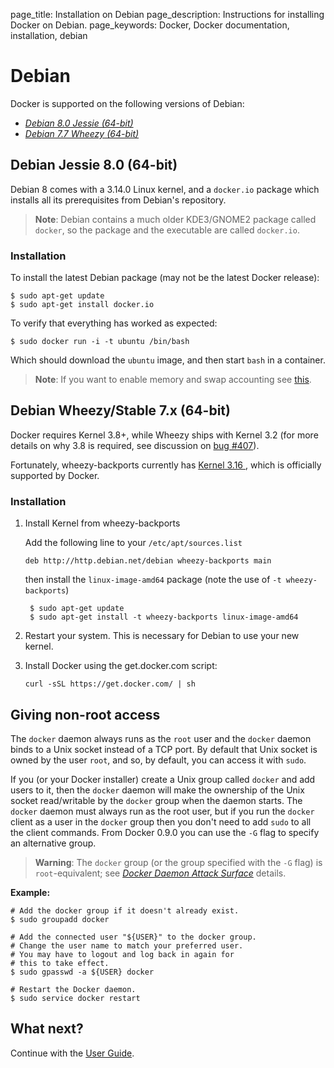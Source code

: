 page_title: Installation on Debian
page_description: Instructions for installing Docker on Debian.
page_keywords: Docker, Docker documentation, installation, debian

# Debian

Docker is supported on the following versions of Debian:

 - [*Debian 8.0 Jessie (64-bit)*](#debian-jessie-80-64-bit)
 - [*Debian 7.7 Wheezy (64-bit)*](#debian-wheezystable-7x-64-bit)

## Debian Jessie 8.0 (64-bit)

Debian 8 comes with a 3.14.0 Linux kernel, and a `docker.io` package which
installs all its prerequisites from Debian's repository.

> **Note**:
> Debian contains a much older KDE3/GNOME2 package called ``docker``, so the
> package and the executable are called ``docker.io``.

### Installation

To install the latest Debian package (may not be the latest Docker release):

    $ sudo apt-get update
    $ sudo apt-get install docker.io

To verify that everything has worked as expected:

    $ sudo docker run -i -t ubuntu /bin/bash

Which should download the `ubuntu` image, and then start `bash` in a container.

> **Note**:
> If you want to enable memory and swap accounting see
> [this](/installation/ubuntulinux/#memory-and-swap-accounting).

## Debian Wheezy/Stable 7.x (64-bit)

Docker requires Kernel 3.8+, while Wheezy ships with Kernel 3.2 (for more details
on why 3.8 is required, see discussion on
[bug #407](https://github.com/docker/docker/issues/407%20kernel%20versions)).

Fortunately, wheezy-backports currently has [Kernel 3.16
](https://packages.debian.org/search?suite=wheezy-backports&section=all&arch=any&searchon=names&keywords=linux-image-amd64),
which is officially supported by Docker.

### Installation

1. Install Kernel from wheezy-backports

    Add the following line to your `/etc/apt/sources.list`

    `deb http://http.debian.net/debian wheezy-backports main`

    then install the `linux-image-amd64` package (note the use of
    `-t wheezy-backports`)

        $ sudo apt-get update
        $ sudo apt-get install -t wheezy-backports linux-image-amd64

2. Restart your system. This is necessary for Debian to use your new kernel.

3. Install Docker using the get.docker.com script:
 
    `curl -sSL https://get.docker.com/ | sh`

## Giving non-root access

The `docker` daemon always runs as the `root` user and the `docker`
daemon binds to a Unix socket instead of a TCP port. By default that
Unix socket is owned by the user `root`, and so, by default, you can
access it with `sudo`.

If you (or your Docker installer) create a Unix group called `docker`
and add users to it, then the `docker` daemon will make the ownership of
the Unix socket read/writable by the `docker` group when the daemon
starts. The `docker` daemon must always run as the root user, but if you
run the `docker` client as a user in the `docker` group then you don't
need to add `sudo` to all the client commands. From Docker 0.9.0 you can
use the `-G` flag to specify an alternative group.

> **Warning**:
> The `docker` group (or the group specified with the `-G` flag) is
> `root`-equivalent; see [*Docker Daemon Attack Surface*](
> /articles/security/#docker-daemon-attack-surface) details.

**Example:**

    # Add the docker group if it doesn't already exist.
    $ sudo groupadd docker

    # Add the connected user "${USER}" to the docker group.
    # Change the user name to match your preferred user.
    # You may have to logout and log back in again for
    # this to take effect.
    $ sudo gpasswd -a ${USER} docker

    # Restart the Docker daemon.
    $ sudo service docker restart


## What next?

Continue with the [User Guide](/userguide/).
